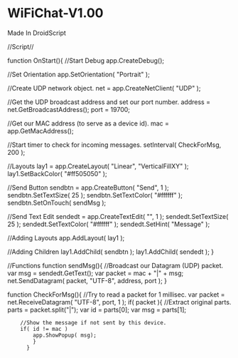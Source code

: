 # WiFiChat-V1.00
Made In DroidScript

//Script//

function OnStart(){
//Start Debug
app.CreateDebug();

//Set Orientation
app.SetOrientation( "Portrait" );

//Create UDP network object.
net = app.CreateNetClient( "UDP" );
	
//Get the UDP broadcast address and set our port number.
address = net.GetBroadcastAddress();
port = 19700;
	
//Get our MAC address (to serve as a device id).
mac = app.GetMacAddress();
	
//Start timer to check for incoming messages.
setInterval( CheckForMsg, 200 );

//Layouts
lay1 = app.CreateLayout( "Linear", "VerticalFillXY" );
lay1.SetBackColor( "#ff505050" );

//Send Button
sendbtn = app.CreateButton( "Send", 1 );
sendbtn.SetTextSize( 25 );
sendbtn.SetTextColor( "#ffffff" );
sendbtn.SetOnTouch( sendMsg );

//Send Text Edit
sendedt = app.CreateTextEdit( "", 1 );
sendedt.SetTextSize( 25 );
sendedt.SetTextColor( "#ffffff" );
sendedt.SetHint( "Message" );

//Adding Layouts
app.AddLayout( lay1 );

//Adding Children
lay1.AddChild( sendbtn );
lay1.AddChild( sendedt );
}

//Functions
function sendMsg(){
//Broadcast our Datagram (UDP) packet.
var msg = sendedt.GetText();
var packet = mac + "|" + msg;
net.SendDatagram( packet, "UTF-8", address, port );
}

function CheckForMsg(){
    //Try to read a packet for 1 millisec.
	var packet = net.ReceiveDatagram( "UTF-8", port, 1 );
	if( packet ){ 
	    //Extract original parts.
	    parts = packet.split("|");
	    var id = parts[0];
	    var msg = parts[1]; 
	   
	    //Show the message if not sent by this device.
	    if( id != mac )
		    app.ShowPopup( msg);
		    }
		  }
